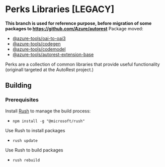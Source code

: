# Perks Libraries [LEGACY]

**This branch is used for reference purpose, before migration of some packages to https://github.com/Azure/autorest**
Package moved:

- [@azure-tools/oai-to-oai3](./oai-to-oai3)
- [@azure-tools/codegen](./codegen)
- [@azure-tools/codemodel](./codemodel)
- [@azure-tools/autorest-extension-base](./autorest-extension-base)

Perks are a collection of common libraries that provide useful functionality (originall targeted at the AutoRest project.)

## Building

### Prerequisites

Install [Rush](https://rushjs.io/pages/intro/welcome/) to manage the build process:

- `npm install -g "@microsoft/rush" `

Use Rush to install packages

- `rush update`

Use Rush to build packages

- `rush rebuild`
